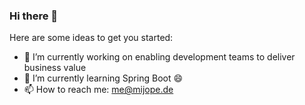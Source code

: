 ### Hi there 👋

Here are some ideas to get you started:

- 🔭 I’m currently working on enabling development teams to deliver business value
- 🌱 I’m currently learning Spring Boot 😄
- 📫 How to reach me: me@mijope.de
